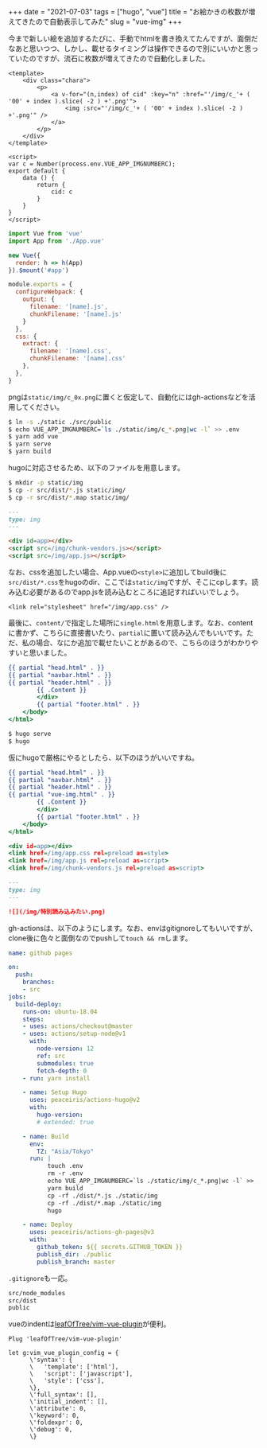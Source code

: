 +++
date = "2021-07-03"
tags = ["hugo", "vue"]
title = "お絵かきの枚数が増えてきたので自動表示してみた"
slug = "vue-img"
+++

今まで新しい絵を追加するたびに、手動でhtmlを書き換えてたんですが、面倒だなあと思いつつ、しかし、載せるタイミングは操作できるので別にいいかと思っていたのですが、流石に枚数が増えてきたので自動化しました。


```html:src/App.vue
<template>
	<div class="chara">
		<p>
			<a v-for="(n,index) of cid" :key="n" :href="'/img/c_'+ ( '00' + index ).slice( -2 ) +'.png'">
				<img :src="'/img/c_'+ ( '00' + index ).slice( -2 ) +'.png'" />
			</a>
		</p>
	</div>
</template>

<script>
var c = Number(process.env.VUE_APP_IMGNUMBERC);
export default {
	data () {
		return {
			cid: c
		}
	}
}
</script>
```

```js:src/main.js
import Vue from 'vue'
import App from './App.vue'

new Vue({
  render: h => h(App)
}).$mount('#app')
```

```js:vue.config.js
module.exports = {
  configureWebpack: {
    output: {
      filename: '[name].js',
      chunkFilename: '[name].js'
    }
  },
  css: {
    extract: {
      filename: '[name].css',
      chunkFilename: '[name].css'
    },
  },
}
```

pngは`static/img/c_0x.png`に置くと仮定して、自動化にはgh-actionsなどを活用してください。

```sh
$ ln -s ./static ./src/public
$ echo VUE_APP_IMGNUMBERC=`ls ./static/img/c_*.png|wc -l` >> .env
$ yarn add vue
$ yarn serve
$ yarn build
```

hugoに対応させるため、以下のファイルを用意します。

```sh
$ mkdir -p static/img
$ cp -r src/dist/*.js static/img/ 
$ cp -r src/dist/*.map static/img/
```

```html:content/img.md
---
type: img
---

<div id=app></div>
<script src=/img/chunk-vendors.js></script>
<script src=/img/app.js></script>
```

なお、cssを追加したい場合、App.vueの`<style>`に追加してbuild後に`src/dist/*.css`をhugoのdir、ここでは`static/img`ですが、そこにcpします。読み込む必要があるのでapp.jsを読み込むところに追記すればいいでしょう。

```
<link rel="stylesheet" href="/img/app.css" />
```

最後に、`content/`で指定した場所に`single.html`を用意します。なお、contentに書かず、こちらに直接書いたり、`partial`に置いて読み込んでもいいです。ただ、私の場合、なにか追加で載せたいことがあるので、こちらのほうがわかりやすいと思いました。

```html:layout/img/single.html
{{ partial "head.html" . }}
{{ partial "navbar.html" . }}
{{ partial "header.html" . }}
		{{ .Content }}
		</div>
		{{ partial "footer.html" . }}
	</body>
</html>
```

```sh
$ hugo serve
$ hugo
```

仮にhugoで厳格にやるとしたら、以下のほうがいいですね。

```html:layout/img/single.html
{{ partial "head.html" . }}
{{ partial "navbar.html" . }}
{{ partial "header.html" . }}
{{ partial "vue-img.html" . }}
		{{ .Content }}
		</div>
		{{ partial "footer.html" . }}
	</body>
</html>
```

```html:layout/partials/vue-img.html
<div id=app></div>
<link href=/img/app.css rel=preload as=style>
<link href=/img/app.js rel=preload as=script>
<link href=/img/chunk-vendors.js rel=preload as=script>
```

```html:content/img.md
---
type: img
---

![](/img/特別読み込みたい.png)
```

gh-actionsは、以下のようにします。なお、envはgitignoreしてもいいですが、clone後に色々と面倒なのでpushして`touch && rm`します。

```yml:.github/workflows/gh-pages.yml
name: github pages

on:
  push:
    branches:
    - src
jobs:
  build-deploy:
    runs-on: ubuntu-18.04
    steps:
    - uses: actions/checkout@master
    - uses: actions/setup-node@v1
      with:
        node-version: 12
        ref: src
        submodules: true
        fetch-depth: 0
    - run: yarn install

    - name: Setup Hugo
      uses: peaceiris/actions-hugo@v2
      with:
        hugo-version:
        # extended: true

    - name: Build
      env: 
        TZ: "Asia/Tokyo"
      run: |
           touch .env
           rm -r .env
           echo VUE_APP_IMGNUMBERC=`ls ./static/img/c_*.png|wc -l` >> .env
           yarn build
           cp -rf ./dist/*.js ./static/img
           cp -rf ./dist/*.map ./static/img
           hugo

    - name: Deploy
      uses: peaceiris/actions-gh-pages@v3
      with:
        github_token: ${{ secrets.GITHUB_TOKEN }}
        publish_dir: ./public
        publish_branch: master
```

`.gitignore`も一応。

```sh
src/node_modules
src/dist
public
```

vueのindentは[leafOfTree/vim-vue-plugin](https://github.com/leafOfTree/vim-vue-plugin)が便利。

```vim:
Plug 'leafOfTree/vim-vue-plugin'

let g:vim_vue_plugin_config = { 
      \'syntax': {
      \   'template': ['html'],
      \   'script': ['javascript'],
      \   'style': ['css'],
      \},
      \'full_syntax': [],
      \'initial_indent': [],
      \'attribute': 0,
      \'keyword': 0,
      \'foldexpr': 0,
      \'debug': 0,
      \}
```
